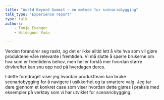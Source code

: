 ```yaml
---
title: "World Beyond Summit – en metode for scenariobygging"
talk_type: "Experience report"
type: talk
authors:
    - Tonje Evanger
    - Hildegunn Vada

---
```

Verden forandrer seg raskt, og det er ikke alltid lett å vite hva som vil gjøre produktene våre relevante i fremtiden. Vi må slutte å spørre brukerne om hva som er fremtidens behov, men heller forstå mer hvordan større drivkrefter kan snu opp ned på hverdagen deres.
I dette foredraget viser jeg hvordan produktteam kan bruke scenariobygging for å navigere i usikkerhet og ta smartere valg. Jeg tar dere gjennom et konkret case som viser hvordan dette gjøres i praksis med eksempler på verktøy som vi har utviklet for scenariobygging.
